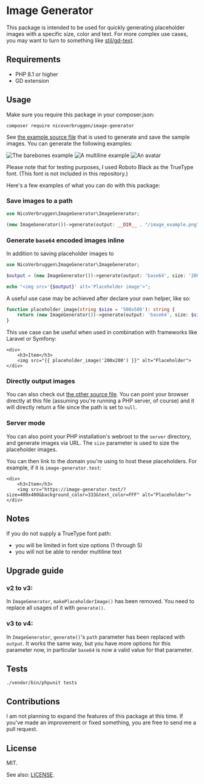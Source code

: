# Image Generator

This package is intended to be used for quickly generating placeholder images with a specific size, color and text. For more complex use cases, you may want to turn to something like [stil/gd-text](https://github.com/stil/gd-text).

## Requirements

* PHP 8.1 or higher
* GD extension
    
## Usage

Make sure you require this package in your composer.json:

    composer require nicoverbruggen/image-generator

See [the example source file](examples/saved.php) that is used to generate and save the sample images. You can generate the following examples:

![The barebones example](doc/examples/barebones.png)
![A multiline example](doc/examples/multiline.png)
![An avatar](doc/examples/avatar.png)

Please note that for testing purposes, I used Roboto Black as the TrueType font. (This font is not included in this repository.)

Here's a few examples of what you can do with this package:

### Save images to a path

```php
use NicoVerbruggen\ImageGenerator\ImageGenerator;

(new ImageGenerator())->generate(output: __DIR__ . "/image_example.png", size: '200x200');
```

### Generate `base64` encoded images inline

In addition to saving placeholder images to 

```php
use NicoVerbruggen\ImageGenerator\ImageGenerator;

$output = (new ImageGenerator())->generate(output: 'base64', size: '200x200');

echo "<img src='{$output}' alt='Placeholder image'>";
```

A useful use case may be achieved after declare your own helper, like so:

```php
function placeholder_image(string $size = '500x500'): string {
    return (new ImageGenerator())->generate(output: 'base64', size: $size);
}
```

This use case can be useful when used in combination with frameworks like Laravel or Symfony:

```bladehtml
<div>
    <h3>Item</h3>
    <img src="{{ placeholder_image('200x200') }}" alt="Placeholder">
</div>
```

### Directly output images

You can also check out [the other source file](examples/direct.php). You can point your browser directly at this file (assuming you're running a PHP server, of course) and it will directly return a file since the path is set to `null`.

### Server mode

You can also point your PHP installation's webroot to the `server` directory, and generate images via URL. The `size` parameter is used to size the placeholder images.

You can then link to the domain you're using to host these placeholders. For example, if it is `image-generator.test`:

```bladehtml
<div>
    <h3>Item</h3>
    <img src="https://image-generator.test/?size=400x400&background_color=333&text_color=FFF" alt="Placeholder">
</div>
```
## Notes

If you do not supply a TrueType font path:
* you will be limited in font size options (1 through 5)
* you will not be able to render multiline text

## Upgrade guide

### v2 to v3:

In `ImageGenerator`, `makePlaceholderImage()` has been removed. You need to replace all usages of it with `generate()`.

### v3 to v4:

In `ImageGenerator`, `generate()`'s `path` parameter has been replaced with `output`. It works the same way, but you have more options for this parameter now, in particular `base64` is now a valid value for that parameter.

## Tests

    ./vendor/bin/phpunit tests

## Contributions

I am not planning to expand the features of this package at this time. If you've made an improvement or fixed something, you are free to send me a pull request.

## License

MIT. 

See also: [LICENSE](LICENSE).